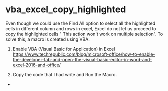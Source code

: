 # vba_excel_copy_highlighted
Even though we could use the Find All option to select all the highlighted cells in different column and rows in excel, Excel do not let us proceed to copy the highlighted cells " This action won't work on multiple selection".
To solve this, a macro is created using VBA.


1. Enable VBA (Visual Basic for Application) in Excel 
https://www.techrepublic.com/blog/microsoft-office/how-to-enable-the-developer-tab-and-open-the-visual-basic-editor-in-word-and-excel-2016-and-office/

2. Copy the code that I had write and Run the Macro. 
-
